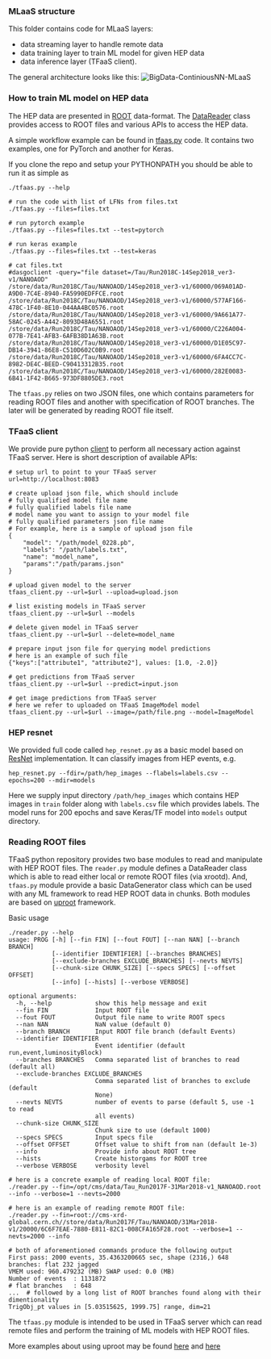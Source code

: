 ### MLaaS structure
This folder contains code for MLaaS layers:
- data streaming layer to handle remote data
- data training layer to train ML model for given HEP data
- data inference layer (TFaaS client).

The general architecture looks like this:
![BigData-ContiniousNN-MLaaS](https://github.com/vkuznet/TFaaS/blob/master/images/BigData-ContiniousNN-MLaaS.png)

### How to train ML model on HEP data
The HEP data are presented in [ROOT](https://root.cern.ch/) data-format.
The
[DataReader](https://github.com/vkuznet/TFaaS/blob/master/src/python/reader.py#L188)
class provides access to ROOT files and various APIs to access the HEP data.

A simple workflow example can be found in
[tfaas.py](https://github.com/vkuznet/TFaaS/blob/master/src/python/tfaas.py)
code. It contains two examples, one for PyTorch and another for Keras.

If you clone the repo and setup your PYTHONPATH you should be able to run it as
simple as

```
./tfaas.py --help

# run the code with list of LFNs from files.txt
./tfaas.py --files=files.txt

# run pytorch example
./tfaas.py --files=files.txt --test=pytorch

# run keras example
./tfaas.py --files=files.txt --test=keras

# cat files.txt
#dasgoclient -query="file dataset=/Tau/Run2018C-14Sep2018_ver3-v1/NANOAOD"
/store/data/Run2018C/Tau/NANOAOD/14Sep2018_ver3-v1/60000/069A01AD-A9D0-7C4E-8940-FA5990EDFFCE.root
/store/data/Run2018C/Tau/NANOAOD/14Sep2018_ver3-v1/60000/577AF166-478C-1F40-8E10-044AA4BC0576.root
/store/data/Run2018C/Tau/NANOAOD/14Sep2018_ver3-v1/60000/9A661A77-58AC-0245-A442-8093D48A6551.root
/store/data/Run2018C/Tau/NANOAOD/14Sep2018_ver3-v1/60000/C226A004-077B-7E41-AFB3-6AFB38D1A63B.root
/store/data/Run2018C/Tau/NANOAOD/14Sep2018_ver3-v1/60000/D1E05C97-DB14-3941-86E8-C510D602C0B9.root
/store/data/Run2018C/Tau/NANOAOD/14Sep2018_ver3-v1/60000/6FA4CC7C-8982-DE4C-BEED-C90413312B35.root
/store/data/Run2018C/Tau/NANOAOD/14Sep2018_ver3-v1/60000/282E0083-6B41-1F42-B665-973DF8805DE3.root
```

The `tfaas.py` relies on two JSON files, one which contains parameters for
reading ROOT files and another with specification of ROOT branches. The later
will be generated by reading ROOT file itself.

### TFaaS client
We provide pure python
[client](https://github.com/vkuznet/TFaaS/blob/master/src/python/tfaas_client.py)
to perform all necessary action against TFaaS server. Here is short
description of available APIs:

```
# setup url to point to your TFaaS server
url=http://localhost:8083

# create upload json file, which should include
# fully qualified model file name
# fully qualified labels file name
# model name you want to assign to your model file
# fully qualified parameters json file name
# For example, here is a sample of upload json file
{
    "model": "/path/model_0228.pb",
    "labels": "/path/labels.txt",
    "name": "model_name",
    "params":"/path/params.json"
}

# upload given model to the server
tfaas_client.py --url=$url --upload=upload.json

# list existing models in TFaaS server
tfaas_client.py --url=$url --models

# delete given model in TFaaS server
tfaas_client.py --url=$url --delete=model_name

# prepare input json file for querying model predictions
# here is an example of such file
{"keys":["attribute1", "attribute2"], values: [1.0, -2.0]}

# get predictions from TFaaS server
tfaas_client.py --url=$url --predict=input.json

# get image predictions from TFaaS server
# here we refer to uploaded on TFaaS ImageModel model
tfaas_client.py --url=$url --image=/path/file.png --model=ImageModel
```

### HEP resnet
We provided full code called `hep_resnet.py` as a basic model based on
[ResNet](https://github.com/raghakot/keras-resnet) implementation.
It can classify images from HEP events, e.g.
```
hep_resnet.py --fdir=/path/hep_images --flabels=labels.csv --epochs=200 --mdir=models
```
Here we supply input directory `/path/hep_images` which contains HEP images
in `train` folder along with `labels.csv` file which provides labels.
The model runs for 200 epochs and save Keras/TF model into `models` output
directory.

### Reading ROOT files
TFaaS python repository provides two base modules to read and manipulate with
HEP ROOT files. The `reader.py` module defines a DataReader class which is
able to read either local or remote ROOT files (via xrootd). And, `tfaas.py`
module provide a basic DataGenerator class which can be used with any ML
framework to read HEP ROOT data in chunks. Both modules are based on
[uproot](https://github.com/scikit-hep/uproot) framework.

Basic usage
```
./reader.py --help
usage: PROG [-h] [--fin FIN] [--fout FOUT] [--nan NAN] [--branch BRANCH]
            [--identifier IDENTIFIER] [--branches BRANCHES]
            [--exclude-branches EXCLUDE_BRANCHES] [--nevts NEVTS]
            [--chunk-size CHUNK_SIZE] [--specs SPECS] [--offset OFFSET]
            [--info] [--hists] [--verbose VERBOSE]

optional arguments:
  -h, --help            show this help message and exit
  --fin FIN             Input ROOT file
  --fout FOUT           Output file name to write ROOT specs
  --nan NAN             NaN value (default 0)
  --branch BRANCH       Input ROOT file branch (default Events)
  --identifier IDENTIFIER
                        Event identifier (default run,event,luminosityBlock)
  --branches BRANCHES   Comma separated list of branches to read (default all)
  --exclude-branches EXCLUDE_BRANCHES
                        Comma separated list of branches to exclude (default
                        None)
  --nevts NEVTS         number of events to parse (default 5, use -1 to read
                        all events)
  --chunk-size CHUNK_SIZE
                        Chunk size to use (default 1000)
  --specs SPECS         Input specs file
  --offset OFFSET       Offset value to shift from nan (default 1e-3)
  --info                Provide info about ROOT tree
  --hists               Create historgams for ROOT tree
  --verbose VERBOSE     verbosity level

# here is a concrete example of reading local ROOT file:
./reader.py --fin=/opt/cms/data/Tau_Run2017F-31Mar2018-v1_NANOAOD.root --info --verbose=1 --nevts=2000

# here is an example of reading remote ROOT file:
./reader.py --fin=root://cms-xrd-global.cern.ch//store/data/Run2017F/Tau/NANOAOD/31Mar2018-v1/20000/6C6F7EAE-7880-E811-82C1-008CFA165F28.root --verbose=1 --nevts=2000 --info

# both of aforementioned commands produce the following output
First pass: 2000 events, 35.4363200665 sec, shape (2316,) 648 branches: flat 232 jagged
VMEM used: 960.479232 (MB) SWAP used: 0.0 (MB)
Number of events  : 1131872
# flat branches   : 648
...  # followed by a long list of ROOT branches found along with their dimentionality
TrigObj_pt values in [5.03515625, 1999.75] range, dim=21
```

The `tfaas.py` module is intended to be used in TFaaS server which can
read remote files and perform the training of ML models with HEP ROOT
files.

More examples about using uproot may be found
[here](https://github.com/jpivarski/jupyter-talks/blob/master/2017-10-13-lpc-testdrive/uproot-introduction-evaluated.ipynb)
and
[here](https://github.com/jpivarski/jupyter-talks/blob/master/2017-10-13-lpc-testdrive/nested-structures-evaluated.ipynb)
